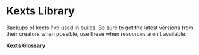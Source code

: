 # Kexts Library
Backups of kexts I've used in builds. Be sure to get the latest versions from their creators when possible, use these when resources aren't available.

**[Kexts Glossary](https://github.com/Nikorokia/guides/wiki/Kext-Glossary)**
